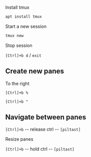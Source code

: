 Install tmux

```bash
apt install tmux
```

Start a new session
```bash
tmux new
```

Stop session

`[Ctrl]+b d` / `exit`


## Create new panes

To the right

`[Ctrl]+b %`

`[Ctrl]+b "`

## Navigate between panes

`[Ctrl]+b` -- release ctrl -- `[piltast]`

Resize panes

`[Ctrl]+b` -- hold ctrl -- `[piltast]`
